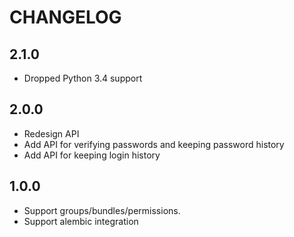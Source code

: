 # CHANGELOG

## 2.1.0
* Dropped Python 3.4 support

## 2.0.0
* Redesign API
* Add API for verifying passwords and keeping password history
* Add API for keeping login history

## 1.0.0
* Support groups/bundles/permissions.
* Support alembic integration
